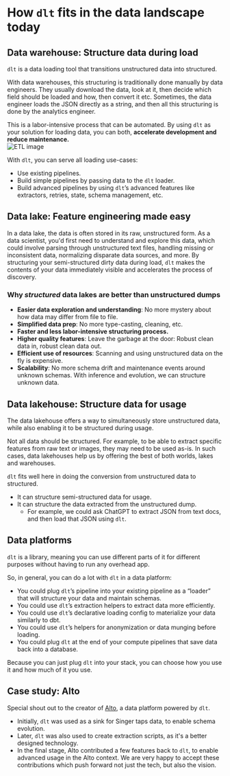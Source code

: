 # How `dlt` fits in the data landscape today 
  
## Data warehouse: Structure data during load
  
`dlt` is a data loading tool that transitions unstructured data into structured.  
  
With data warehouses, this structuring is traditionally done manually by data engineers. They usually download the data, look at it, then decide which field should be loaded and how, then convert it etc. Sometimes, the data engineer loads the JSON directly as a string, and then all this structuring is done by the analytics engineer.  
  
This is a labor-intensive process that can be automated. By using `dlt` as your solution for loading data, you can both, **accelerate development and reduce maintenance.**  
![ETL image](/img/docs_where_does_dlt_fit_in_ETL_pipeline.png)  
  
With `dlt`, you can serve all loading use-cases:  
- Use existing pipelines.
- Build simple pipelines by passing data to the `dlt` loader.
- Build advanced pipelines by using `dlt`’s advanced features like extractors, retries, state, schema management, etc.  
  
## Data lake: Feature engineering made easy  
  
In a data lake, the data is often stored in its raw, unstructured form. As a data scientist, you'd first need to understand and explore this data, which could involve parsing through unstructured text files, handling missing or inconsistent data, normalizing disparate data sources, and more. By structuring your semi-structured dirty data during load, `dlt` makes the contents of your data immediately visible and accelerates the process of discovery.
  
### Why *structured* data lakes are better than unstructured dumps  
- **Easier data exploration and understanding**: No more mystery about how data may differ from file to file.  
- **Simplified data prep**: No more type-casting, cleaning, etc.  
- **Faster and less labor-intensive structuring process.**  
- **Higher quality features**: Leave the garbage at the door: Robust clean data in, robust clean data out. 
- **Efficient use of resources**: Scanning and using unstructured data on the fly is expensive.
- **Scalability**: No more schema drift and maintenance events around unknown schemas. With inference and evolution, we can structure unknown data.  
  
## Data lakehouse: Structure data for usage  
  
The data lakehouse offers a way to simultaneously store unstructured data, while also enabling it to be structured during usage.
  
Not all data should be structured. For example, to be able to extract specific features from raw text or images, they may need to be used as-is. In such cases, data lakehouses help us by offering the best of both worlds, lakes and warehouses.  
  
`dlt` fits well here in doing the conversion from unstructured data to structured.
- It can structure semi-structured data for usage.  
- It can structure the data extracted from the unstructured dump.
    - For example, we could ask ChatGPT to extract JSON from text docs, and then load that JSON using `dlt`.  
      
## Data platforms  
  
`dlt` is a library, meaning you can use different parts of it for different purposes without having to run any overhead app.  

So, in general, you can do a lot with `dlt` in a data platform:

- You could plug `dlt`’s pipeline into your existing pipeline as a “loader” that will structure your data and maintain schemas.
- You could use `dlt`’s extraction helpers to extract data more efficiently.
- You could use `dlt`’s declarative loading config to materialize your data similarly to dbt.
- You could use `dlt`’s helpers for anonymization or data munging before loading.
- You could plug `dlt` at the end of your compute pipelines that save data back into a database.

Because you can just plug `dlt` into your stack, you can choose how you use it and how much of it you use.  

## Case study: Alto

Special shout out to the creator of [Alto](https://github.com/z3z1ma/alto), a data platform powered by `dlt`. 

- Initially, `dlt` was used as a sink for Singer taps data, to enable schema evolution.
- Later, `dlt` was also used to create extraction scripts, as it's a better designed technology.
- In the final stage, Alto contributed a few features back to `dlt`, to enable advanced usage in the Alto context. We are very happy to accept these contributions which push forward not just the tech, but also the vision.
